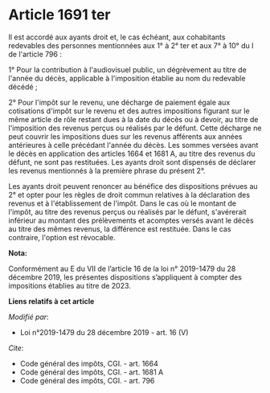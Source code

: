 # Article 1691 ter

Il est accordé aux ayants droit et, le cas échéant, aux cohabitants redevables des personnes mentionnées aux 1° à 2° ter et
aux 7° à 10° du I de l'article 796 :

1° Pour la contribution à l'audiovisuel public, un dégrèvement au titre de l'année du décès, applicable à l'imposition
établie au nom du redevable décédé ;

2° Pour l'impôt sur le revenu, une décharge de paiement égale aux cotisations d'impôt sur le revenu et des autres impositions
figurant sur le même article de rôle restant dues à la date du décès ou à devoir, au titre de l'imposition des revenus perçus
ou réalisés par le défunt. Cette décharge ne peut couvrir les impositions dues sur les revenus afférents aux années
antérieures à celle précédant l'année du décès. Les sommes versées avant le décès en application des articles 1664 et 1681 A,
au titre des revenus du défunt, ne sont pas restituées. Les ayants droit sont dispensés de déclarer les revenus mentionnés à
la première phrase du présent 2°.

Les ayants droit peuvent renoncer au bénéfice des dispositions prévues au 2° et opter pour les règles de droit commun
relatives à la déclaration des revenus et à l'établissement de l'impôt. Dans le cas où le montant de l'impôt, au titre des
revenus perçus ou réalisés par le défunt, s'avérerait inférieur au montant des prélèvements et acomptes versés avant le décès
au titre des mêmes revenus, la différence est restituée. Dans le cas contraire, l'option est révocable.

**Nota:**

Conformément au E du VII de l’article 16 de la loi n° 2019-1479 du 28 décembre 2019, les présentes dispositions s’appliquent
à compter des impositions établies au titre de 2023.

**Liens relatifs à cet article**

_Modifié par_:

  - Loi n°2019-1479 du 28 décembre 2019 - art. 16 (V)

_Cite_:

  - Code général des impôts, CGI. - art. 1664
  - Code général des impôts, CGI. - art. 1681 A
  - Code général des impôts, CGI. - art. 796
